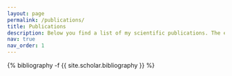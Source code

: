 ```yaml
---
layout: page
permalink: /publications/
title: Publications
description: Below you find a list of my scientific publications. The easiest way to access my work is through my <a href="https://inspirehep.net/authors/2020981/" target="_blank">INSPIRE profile</a>.
nav: true
nav_order: 1
---
```

<!-- _pages/publications.md -->
<div class="publications">

{% bibliography -f {{ site.scholar.bibliography }} %}

</div>
